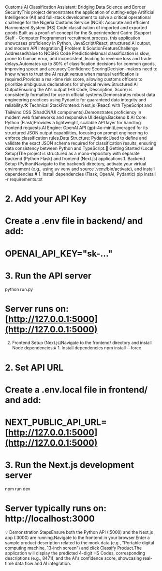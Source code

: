 Customs AI Classification Assistant: Bridging Data Science and Border SecurityThis project demonstrates the application of cutting-edge Artificial Intelligence (AI) and full-stack development to solve a critical operational challenge for the Nigeria Customs Service (NCS): Accurate and efficient Harmonized System (HS) Code classification of imported and exported goods.Built as a proof-of-concept for the Superintendent Cadre (Support Staff - Computer Programmer) recruitment process, this application showcases proficiency in Python, JavaScript/React, structured AI output, and modern API integration.🎯 Problem & SolutionFeatureChallenge AddressedValue to NCSHS Code PredictionManual classification is slow, prone to human error, and inconsistent, leading to revenue loss and trade delays.Automates up to 80% of classification decisions for common goods, improving speed and accuracy.Confidence ScoringDecision-makers need to know when to trust the AI result versus when manual verification is required.Provides a real-time risk score, allowing customs officers to prioritize ambiguous declarations for physical review.Structured AI OutputEnsuring the AI's output (HS Code, Description, Score) is consistently formatted for use in official systems.Demonstrates robust data engineering practices using Pydantic for guaranteed data integrity and reliability.🛠️ Technical StackFrontend: Next.js (React) with TypeScript and Tailwind CSS (ShadCN/UI components).Demonstrates proficiency in modern web frameworks and responsive UI design.Backend & AI Core: Python (Flask)Provides a lightweight, scalable API layer for handling frontend requests.AI Engine: OpenAI API (gpt-4o-mini)Leveraged for its structured JSON output capabilities, focusing on prompt engineering to enforce classification rules.Data Structure: PydanticUsed to define and validate the exact JSON schema required for classification results, ensuring data consistency between Python and TypeScript.🚀 Getting Started (Local Setup)The project is structured as a mono-repository with separate backend (Python Flask) and frontend (Next.js) applications.1. Backend Setup (Python)Navigate to the backend/ directory, activate your virtual environment (e.g., using uv venv and source .venv/bin/activate), and install dependencies:# 1. Install dependencies (Flask, OpenAI, Pydantic)
pip install -r requirements.txt

# 2. Add your API Key
# Create a .env file in backend/ and add:
# OPENAI_API_KEY="sk-..."

# 3. Run the API server
python run.py
# Server runs on: [http://127.0.0.1:5000](http://127.0.0.1:5000)
2. Frontend Setup (Next.js)Navigate to the frontend/ directory and install Node dependencies:# 1. Install dependencies
npm install --force

# 2. Set API URL
# Create a .env.local file in frontend/ and add:
# NEXT_PUBLIC_API_URL=[http://127.0.0.1:5000](http://127.0.0.1:5000)

# 3. Run the Next.js development server
npm run dev
# Server typically runs on: http://localhost:3000
💡 Demonstration StepsEnsure both the Python API (:5000) and the Next.js app (:3000) are running.Navigate to the frontend in your browser.Enter a sample product description related to the mock data (e.g., "Portable digital computing machine, 13-inch screen") and click Classify Product.The application will display the predicted 4-digit HS Codes, corresponding descriptions (e.g., 8471), and the AI's confidence score, showcasing real-time data flow and AI integration.